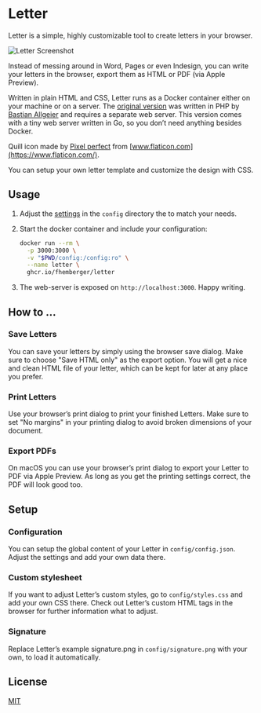 # Letter

Letter is a simple, highly customizable tool to create letters in your browser.

![Letter Screenshot](https://raw.githubusercontent.com/fhemberger/letter/master/_images/screenshot.png)

Instead of messing around in Word, Pages or even Indesign, you can write your letters in the browser, export them as HTML or PDF (via Apple Preview).

Written in plain HTML and CSS, Letter runs as a Docker container either on your machine or on a server. The [original version](https://github.com/bastianallgeier/letter) was written in PHP by [Bastian Allgeier](https://twitter.com/bastianallgeier/) and requires a separate web server. This version comes with a tiny web server written in Go, so you don’t need anything besides Docker.

Quill icon made by [Pixel perfect](https://www.flaticon.com/authors/pixel-perfect) from [www.flaticon.com](https://www.flaticon.com/).

You can setup your own letter template and customize the design with CSS.

## Usage

1. Adjust the [settings](#setup) in the `config` directory the to match your needs.
2. Start the docker container and include your configuration:

    ```sh
    docker run --rm \
      -p 3000:3000 \
      -v "$PWD/config:/config:ro" \
      --name letter \
      ghcr.io/fhemberger/letter
    ```

3. The web-server is exposed on `http://localhost:3000`. Happy writing.


## How to …

### Save Letters

You can save your letters by simply using the browser save dialog. Make sure to choose "Save HTML only" as the export option. You will get a nice and clean HTML file of your letter, which can be kept for later at any place you prefer.

### Print Letters

Use your browser’s print dialog to print your finished Letters. Make sure to set "No margins" in your printing dialog to avoid broken dimensions of your document.

### Export PDFs

On macOS you can use your browser’s print dialog to export your Letter to PDF via Apple Preview. As long as you get the printing settings correct, the PDF will look good too.


## Setup

### Configuration

You can setup the global content of your Letter in `config/config.json`. Adjust the settings and add your own data there.


### Custom stylesheet

If you want to adjust Letter’s custom styles, go to `config/styles.css` and add your own CSS there. Check out Letter’s custom HTML tags in the browser for further information what to adjust.

### Signature

Replace Letter’s example signature.png in `config/signature.png` with your own, to load it automatically.


## License

[MIT](LICENSE)
